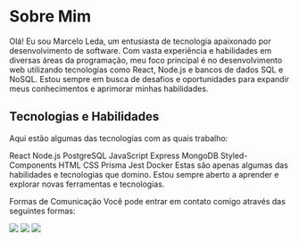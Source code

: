 
<h1>Sobre Mim</h1>

<p>Olá! Eu sou Marcelo Leda, um entusiasta de tecnologia apaixonado por desenvolvimento de software. Com vasta experiência e habilidades em diversas áreas da programação, meu foco principal é no desenvolvimento web utilizando tecnologias como React, Node.js e bancos de dados SQL e NoSQL. Estou sempre em busca de desafios e oportunidades para expandir meus conhecimentos e aprimorar minhas habilidades.</p>

<h2>Tecnologias e Habilidades</h2>
Aqui estão algumas das tecnologias com as quais trabalho:

React
Node.js
PostgreSQL
JavaScript
Express
MongoDB
Styled-Components
HTML
CSS
Prisma
Jest
Docker
Estas são apenas algumas das habilidades e tecnologias que domino. Estou sempre aberto a aprender e explorar novas ferramentas e tecnologias.

Formas de Comunicação
Você pode entrar em contato comigo através das seguintes formas:
<div>

<a href = "marcelo.leda@icomp.ufam.edu.br"><img src="https://img.shields.io/badge/Gmail-D14836?style=for-the-badge&logo=gmail&logoColor=white" target="_blank"></a>
<a href="https://www.linkedin.com/in/marcelo-leda/" target="_blank"><img src="https://img.shields.io/badge/-LinkedIn-%230077B5?style=for-the-badge&logo=linkedin&logoColor=white" target="_blank"></a>
<a href="https://github.com/Marceloleda" target="_blank"><img src="https://img.shields.io/badge/-Instagram-%23E4405F?style=for-the-badge&logo=instagram&logoColor=white" target="_blank"></a>
</div>


